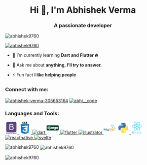 <h1 align="center">Hi 👋, I'm Abhishek Verma</h1>
<h3 align="center">A passionate developer</h3>

<p align="left"> <img src="https://komarev.com/ghpvc/?username=abhishek9760&label=Profile%20views&color=0e75b6&style=flat" alt="abhishek9760" /> </p>

<p align="left"> <a href="https://github.com/ryo-ma/github-profile-trophy"><img src="https://github-profile-trophy.vercel.app/?username=abhishek9760" alt="abhishek9760" /></a> </p>

- 🌱 I’m currently learning **Dart and Flutter ️‍🔥**

- 💬 Ask me about **anything, I'll try to answer.**

- ⚡ Fun fact **I like helping people**

<h3 align="left">Connect with me:</h3>
<p align="left">
<a href="https://linkedin.com/in/abhishek-verma-305653164" target="blank"><img align="center" src="https://raw.githubusercontent.com/rahuldkjain/github-profile-readme-generator/master/src/images/icons/Social/linked-in-alt.svg" alt="abhishek-verma-305653164" height="30" width="40" /></a>
<a href="https://www.codechef.com/users/abhi__code" target="blank"><img align="center" src="https://cdn.jsdelivr.net/npm/simple-icons@3.1.0/icons/codechef.svg" alt="abhi__code" height="30" width="40" /></a>
</p>

<h3 align="left">Languages and Tools:</h3>
<p align="left"> <a href="https://getbootstrap.com" target="_blank"> <img src="https://raw.githubusercontent.com/devicons/devicon/master/icons/bootstrap/bootstrap-plain-wordmark.svg" alt="bootstrap" width="40" height="40"/> </a> <a href="https://www.w3schools.com/css/" target="_blank"> <img src="https://raw.githubusercontent.com/devicons/devicon/master/icons/css3/css3-original-wordmark.svg" alt="css3" width="40" height="40"/> </a> <a href="https://dart.dev" target="_blank"> <img src="https://www.vectorlogo.zone/logos/dartlang/dartlang-icon.svg" alt="dart" width="40" height="40"/> </a> <a href="https://www.djangoproject.com/" target="_blank"> <img src="https://raw.githubusercontent.com/devicons/devicon/master/icons/django/django-original.svg" alt="django" width="40" height="40"/> </a> <a href="https://flutter.dev" target="_blank"> <img src="https://www.vectorlogo.zone/logos/flutterio/flutterio-icon.svg" alt="flutter" width="40" height="40"/> </a> <a href="https://www.adobe.com/in/products/illustrator.html" target="_blank"> <img src="https://www.vectorlogo.zone/logos/adobe_illustrator/adobe_illustrator-icon.svg" alt="illustrator" width="40" height="40"/> </a> <img src="https://raw.githubusercontent.com/devicons/devicon/master/icons/mysql/mysql-original-wordmark.svg" alt="mysql" width="40" height="40"/> </a> <a href="https://www.python.org" target="_blank"> <img src="https://raw.githubusercontent.com/devicons/devicon/master/icons/python/python-original.svg" alt="python" width="40" height="40"/> </a> <a href="https://reactjs.org/" target="_blank"> <img src="https://raw.githubusercontent.com/devicons/devicon/master/icons/react/react-original-wordmark.svg" alt="react" width="40" height="40"/> </a> <a href="https://reactnative.dev/" target="_blank"> <img src="https://reactnative.dev/img/header_logo.svg" alt="reactnative" width="40" height="40"/> </a> <a href="https://svelte.dev" target="_blank"> <img src="https://upload.wikimedia.org/wikipedia/commons/1/1b/Svelte_Logo.svg" alt="svelte" width="40" height="40"/> </a> </p>

<p><img align="left" src="https://github-readme-stats.vercel.app/api/top-langs?username=abhishek9760&show_icons=true&locale=en&layout=compact" alt="abhishek9760" /></p>

<p>&nbsp;<img align="center" src="https://github-readme-stats.vercel.app/api?username=abhishek9760&show_icons=true&locale=en" alt="abhishek9760" /></p>

<p><img align="center" src="https://github-readme-streak-stats.herokuapp.com/?user=abhishek9760&" alt="abhishek9760" /></p>

